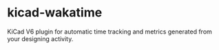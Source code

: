 # kicad-wakatime
KiCad V6 plugin for automatic time tracking and metrics generated from your designing activity.
